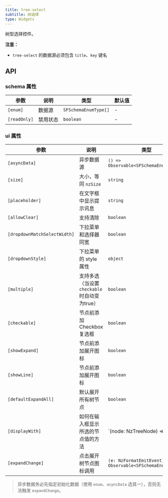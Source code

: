 ```yaml
---
title: tree-select
subtitle: 树选择
type: Widgets
---
```


树型选择控件。

**注意：**

- `tree-select` 的数据源必须包含 `title`、`key` 键名

## API

### schema 属性

参数 | 说明 | 类型 | 默认值
----|------|-----|------
`[enum]` | 数据源 | `SFSchemaEnumType[]` | -
`[readOnly]` | 禁用状态  | `boolean` | -

### ui 属性

参数 | 说明 | 类型 | 默认值
----|------|-----|------
`[asyncData]` | 异步数据源 | `() => Observable<SFSchemaEnumType[]>` | -
`[size]` | 大小，等同 `nzSize` | `string` | `default`
`[placeholder]` | 在文字框中显示提示讯息 | `string` | -
`[allowClear]` | 支持清除 | `boolean` | `false`
`[dropdownMatchSelectWidth]` | 下拉菜单和选择器同宽 | `boolean` | `true`
`[dropdownStyle]` | 下拉菜单的 style 属性 | `object` | -
`[multiple]` | 支持多选（当设置 `checkable` 时自动变为true） | `boolean` | `false`
`[checkable]` | 节点前添加 Checkbox 复选框 | `boolean` | `false`
`[showExpand]` | 节点前添加展开图标 | `boolean` | `true`
`[showLine]` | 节点前添加展开图标 | `boolean` | `false`
`[defaultExpandAll]` | 默认展开所有树节点 | `boolean` | `false`
`[displayWith]` | 如何在输入框显示所选的节点值的方法 | `(node: NzTreeNode) => string | undefined` | `(node: NzTreeNode) => node.title`
`[expandChange]` | 点击展开树节点图标调用 | `(e: NzFormatEmitEvent) => Observable<SFSchemaEnum[]>` | -

> 异步数据务必先指定初始化数据（使用 `enum`、`asyncData` 选其一），否则无法触发 `expandChange`。
